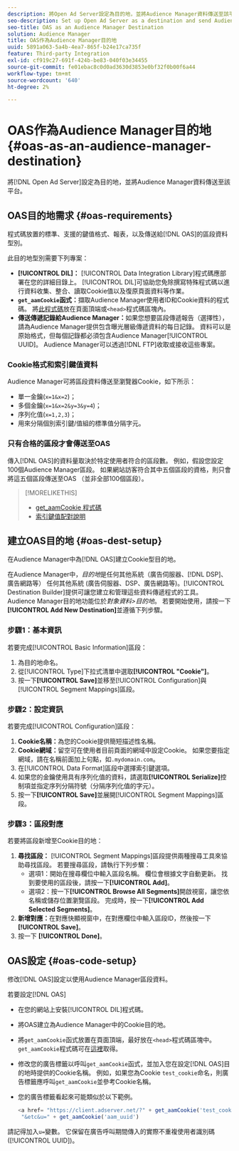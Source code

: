 ```yaml
---
description: 將Open Ad Server設定為目的地，並將Audience Manager資料傳送至該平台。
seo-description: Set up Open Ad Server as a destination and send Audience Manager data to that platform.
seo-title: OAS as an Audience Manager Destination
solution: Audience Manager
title: OAS作為Audience Manager目的地
uuid: 5891a063-5a4b-4ea7-865f-b24e17ca735f
feature: Third-party Integration
exl-id: cf919c27-691f-424b-be83-040f03e34455
source-git-commit: fe01ebac8c0d0ad3630d3853e0bf32f0b00f6a44
workflow-type: tm+mt
source-wordcount: '640'
ht-degree: 2%

---
```


# OAS作為Audience Manager目的地 {#oas-as-an-audience-manager-destination}

將[!DNL Open Ad Server]設定為目的地，並將Audience Manager資料傳送至該平台。

## OAS目的地需求 {#oas-requirements}

程式碼放置的標準、支援的鍵值格式、報表，以及傳送給[!DNL OAS]的區段資料型別。

<!-- aam-oas-requirements.xml -->

此目的地型別需要下列專案：

* **[!UICONTROL DIL]：** [!UICONTROL Data Integration Library]程式碼應部署在您的詳細目錄上。 [!UICONTROL DIL]可協助您免除撰寫特殊程式碼以進行資料收集、整合、讀取Cookie值以及復原頁面資料等作業。
* **`get_aamCookie`函式：**&#x200B;擷取Audience Manager使用者ID和Cookie資料的程式碼。 將[此程式碼](../../features/destinations/get-aam-cookie-code.md)放在頁面頂端或`<head>`程式碼區塊內。
* **傳送傳遞記錄給Audience Manager：**&#x200B;如果您想要區段傳遞報告（選擇性），請為Audience Manager提供包含曝光層級傳遞資料的每日記錄。 資料可以是原始格式，但每個記錄都必須包含Audience Manager[!UICONTROL UUID]。 Audience Manager可以透過[!DNL FTP]收取或接收這些專案。

### Cookie格式和索引鍵值資料

Audience Manager可將區段資料傳送至瀏覽器Cookie，如下所示：

* 單一金鑰(`x=1&x=2`)；
* 多個金鑰(`x=1&x=2&y=3&y=4`)；
* 序列化值(`x=1,2,3`)；
* 用來分隔個別索引鍵/值組的標準值分隔字元。

### 只有合格的區段才會傳送至OAS

傳入[!DNL OAS]的資料量取決於特定使用者符合的區段數。 例如，假設您設定100個Audience Manager區段。 如果網站訪客符合其中五個區段的資格，則只會將這五個區段傳送至OAS （並非全部100個區段）。

>[!MORELIKETHIS]
>
>* [get_aamCookie 程式碼](../../features/destinations/get-aam-cookie-code.md)
>* [索引鍵值配對說明](../../reference/key-value-pairs-explained.md)

## 建立OAS目的地 {#oas-dest-setup}

在Audience Manager中為[!DNL OAS]建立Cookie型目的地。

<!-- aam-oas-destination-setup.xml -->

在Audience Manager中，*目的地*&#x200B;是任何其他系統（廣告伺服器、[!DNL DSP]、廣告網路等） 任何其他系統 (廣告伺服器、DSP、廣告網路等)。[!UICONTROL Destination Builder]提供可讓您建立和管理這些資料傳遞程式的工具。 Audience Manager目的地功能位於&#x200B;*對象資料>目的地*。 若要開始使用，請按一下&#x200B;**[!UICONTROL Add New Destination]**&#x200B;並遵循下列步驟。

### 步驟1：基本資訊

若要完成[!UICONTROL Basic Information]區段：

1. 為目的地命名。
1. 從[!UICONTROL Type]下拉式清單中選取&#x200B;**[!UICONTROL "Cookie"]**。
1. 按一下&#x200B;**[!UICONTROL Save]**&#x200B;並移至[!UICONTROL Configuration]與[!UICONTROL Segment Mappings]區段。

### 步驟2：設定資訊

若要完成[!UICONTROL Configuration]區段：

1. **Cookie名稱：**&#x200B;為您的Cookie提供簡短描述性名稱。
1. **Cookie網域：**&#x200B;留空可在使用者目前頁面的網域中設定Cookie。 如果您要指定網域，請在名稱前面加上句點，如`.mydomain.com`。
1. 在[!UICONTROL Data Format]區段中選擇索引鍵選項。
1. 如果您的金鑰使用具有序列化值的資料，請選取&#x200B;**[!UICONTROL Serialize]**&#x200B;控制項並指定序列分隔符號（分隔序列化值的字元）。
1. 按一下&#x200B;**[!UICONTROL Save]**&#x200B;並展開[!UICONTROL Segment Mappings]區段。

### 步驟3：區段對應

若要將區段新增至Cookie目的地：

1. **尋找區段：** [!UICONTROL Segment Mappings]區段提供兩種搜尋工具來協助尋找區段。 若要搜尋區段，請執行下列步驟：
   * 選項1：開始在搜尋欄位中輸入區段名稱。 欄位會根據文字自動更新。 找到要使用的區段後，請按一下&#x200B;**[!UICONTROL Add]**。
   * 選項2：按一下&#x200B;**[!UICONTROL Browse All Segments]**&#x200B;開啟視窗，讓您依名稱或儲存位置瀏覽區段。 完成時，按一下&#x200B;**[!UICONTROL Add Selected Segments]**。
1. **新增對應：**&#x200B;在對應快顯視窗中，在對應欄位中輸入區段ID，然後按一下&#x200B;**[!UICONTROL Save]**。
1. 按一下 **[!UICONTROL Done]**。

## OAS設定 {#oas-code-setup}

修改[!DNL OAS]設定以使用Audience Manager區段資料。

<!-- aam-oas-code.xml -->

若要設定[!DNL OAS]

* 在您的網站上安裝[!UICONTROL DIL]程式碼。
* 將OAS建立為Audience Manager中的Cookie目的地。
* 將`get_aamCookie`函式放置在頁面頂端，最好放在`<head>`程式碼區塊中。 `get_aamCookie`程式碼可在[這裡](../../features/destinations/get-aam-cookie-code.md)取得。
* 修改您的廣告標籤以呼叫`get_aamCookie`函式，並加入您在設定[!DNL OAS]目的地時提供的Cookie名稱。 例如，如果您為Cookie `test_cookie`命名，則廣告標籤應呼叫`get_aamCookie`並參考Cookie名稱。
* 您的廣告標籤看起來可能類似於以下範例。

  ```js
  <a href= "https://client.adserver.net/?" + get_aamCookie('test_cookie') +
   "&etc&u=" + get_aamCookie('aam_uuid')
  ```

請記得加入`u=`變數。 它保留在廣告呼叫期間傳入的實際不重複使用者識別碼([!UICONTROL UUID])。
